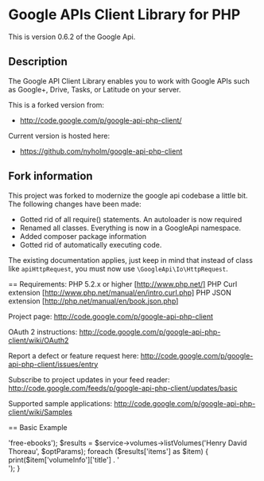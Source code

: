 Google APIs Client Library for PHP
=====================================

This is version 0.6.2 of the Google Api.

## Description
The Google API Client Library enables you to work with Google APIs such as Google+, Drive, Tasks, or Latitude on your server.


This is a forked version from:
* http://code.google.com/p/google-api-php-client/

Current version is hosted here:
* https://github.com/nyholm/google-api-php-client

## Fork information

This project was forked to modernize the google api codebase a little bit.
The following changes have been made:

* Gotted rid of all require() statements. An autoloader is now required
* Renamed all classes. Everything is now in a GoogleApi namespace.
* Added composer package information
* Gotted rid of automatically executing code.

The existing documentation applies, just keep in mind that instead of class
like `apiHttpRequest`, you must now use `\GoogleApi\Io\HttpRequest`.




== Requirements:
  PHP 5.2.x or higher [http://www.php.net/]
  PHP Curl extension [http://www.php.net/manual/en/intro.curl.php]
  PHP JSON extension [http://php.net/manual/en/book.json.php]

Project page:
  http://code.google.com/p/google-api-php-client

OAuth 2 instructions:
  http://code.google.com/p/google-api-php-client/wiki/OAuth2

Report a defect or feature request here:
  http://code.google.com/p/google-api-php-client/issues/entry

Subscribe to project updates in your feed reader:
  http://code.google.com/feeds/p/google-api-php-client/updates/basic

Supported sample applications:
  http://code.google.com/p/google-api-php-client/wiki/Samples

== Basic Example
  <?php
  require_once 'path/to/src/Google_Client.php';
  require_once 'path/to/src/contrib/apiBooksService.php';

  $client = new Google_Client();
  $service = new Google_BooksService($client);

  $optParams = array('filter' => 'free-ebooks');
  $results = $service->volumes->listVolumes('Henry David Thoreau', $optParams);

  foreach ($results['items'] as $item) {
    print($item['volumeInfo']['title'] . '<br>');
  }

